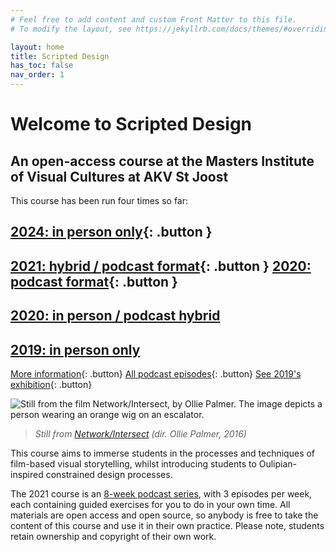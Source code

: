 ```yaml
---
# Feel free to add content and custom Front Matter to this file.
# To modify the layout, see https://jekyllrb.com/docs/themes/#overriding-theme-defaults

layout: home
title: Scripted Design
has_toc: false
nav_order: 1
---
```



# Welcome to Scripted Design

## An open-access course at the Masters Institute of Visual Cultures at AKV St Joost

This course has been run four times so far:

## [2024: in person only](/2024){: .button }

## [2021: hybrid / podcast format](/2021){: .button } [2020: podcast format](/2021){: .button }

## [2020: in person / podcast hybrid](/2020)

## [2019: in person only](/2019)


[More information](/2021/about#course-overview){: .button}    [All podcast episodes](/2021/classes/){: .button}   [See 2019's exhibition](/2019/exhibition){: .button}

<div class="img-wrapper">
<img src="/assets/net-int1.jpg" alt="Still from the film Network/Intersect, by Ollie Palmer. The image depicts a person wearing an orange wig on an escalator.">
</div>

> *Still from [Network/Intersect](https://olliepalmer.com/network-intersect) (dir. Ollie Palmer, 2016)*

This course aims to immerse students in the processes and techniques of film-based visual storytelling, whilst introducing students to Oulipian-inspired constrained design processes.

The 2021 course is an [8-week podcast series](/2021/classes), with 3 episodes per week, each containing guided exercises for you to do in your own time. All materials are open access and open source, so anybody is free to take the content of this course and use it in their own practice. Please note, students retain ownership and copyright of their own work.
